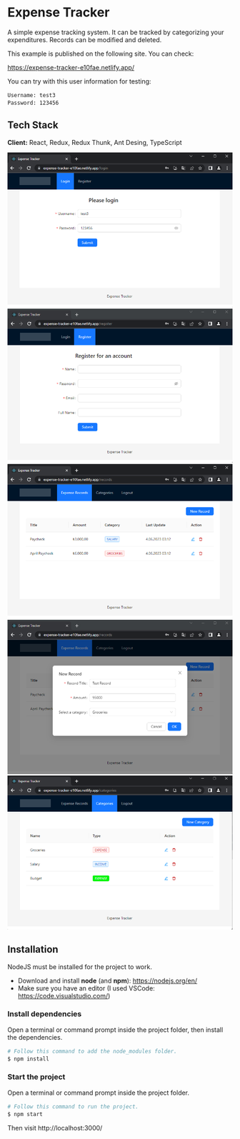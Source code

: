 # Expense Tracker
A simple expense tracking system. It can be tracked by categorizing your expenditures. Records can be modified and deleted.

This example is published on the following site. You can check:

https://expense-tracker-e10fae.netlify.app/

You can try with this user information for testing:

```bash
Username: test3
Password: 123456
```

## Tech Stack

**Client:** React, Redux, Redux Thunk, Ant Desing, TypeScript

![alt text](public/screenshots/login.png?raw=true)
![alt text](public/screenshots/register.png?raw=true)
![alt text](public/screenshots/records.png?raw=true)
![alt text](public/screenshots/newRecord.png?raw=true)
![alt text](public/screenshots/categories.png?raw=true)

## Installation

NodeJS must be installed for the project to work.

- Download and install **node** (and **npm**): https://nodejs.org/en/
- Make sure you have an editor (I used VSCode: https://code.visualstudio.com/)

### Install dependencies

Open a terminal or command prompt inside the project folder, then install the dependencies.

```Bash
# Follow this command to add the node_modules folder.
$ npm install
```

### Start the project

Open a terminal or command prompt inside the project folder.

```Bash
# Follow this command to run the project.
$ npm start
```

Then visit http://localhost:3000/